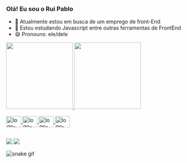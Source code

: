 ### Olá! Eu sou o Rui Pablo

- 🔭 Atualmente estou em busca de um emprego de front-End
- 🌱 Estou estudando Javascript entre outras ferramentas de FrontEnd
- 😄 Pronouns: ele/dele

<div>
  <a href="https://github.com/ruipablobf">
   <img height = "180em" src="https://github-readme-stats.vercel.app/api?username=ruipablobf&show_icons=true&theme=radical" />
  <img height= "180em" src="https://github-readme-stats.vercel.app/api/top-langs/?username=ruipablobf&layout=compact&langs_count=16&theme=merko"/>
</div>

<div style="display: inline_block"><br>
  <img align="center" alt="logo-HTML5" height="30" width="40" src="https://cdn.jsdelivr.net/gh/devicons/devicon/icons/html5/html5-original.svg" />
  <img align="center" alt="logo-CSS3" height="30" width="40" src="https://cdn.jsdelivr.net/gh/devicons/devicon/icons/css3/css3-original.svg" />
  <img align="center" alt="logo-CSS3" height="30" width="40" src="https://cdn.jsdelivr.net/gh/devicons/devicon/icons/javascript/javascript-original.svg" />
  <img align="center" alt="logo-CSS3" height="30" width="40" src="https://cdn.jsdelivr.net/gh/devicons/devicon/icons/java/java-original.svg" />

</div>

##

<div>
  <a href="ruipablob@gmail.com"><img src="https://img.shields.io/badge/Gmail-D14836?style=for-the-badge&logo=gmail&logoColor=white" target="_blank"></a>
  <a href="https://www.linkedin.com/in/rui-pablo-brito-ferreira-743aa7224/"><img src="https://img.shields.io/badge/LinkedIn-0077B5?style=for-the-badge&logo=linkedin&logoColor=white" target="_blank"></a>
  <!--<a href="ruipablob@gmail.com"><img src="https://img.shields.io/badge/Discord-7289DA?style=for-the-badge&logo=discord&logoColor=white" target="_blank"></a>
  -->
</div>

![snake gif](https://github.com/SEU_USUARIO/SEU_REPOSITORIO/blob/output/github-contribution-grid-snake.svg)
